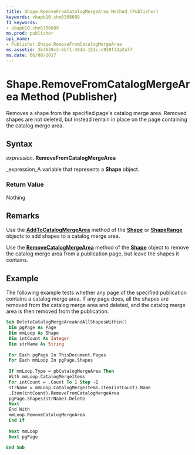 ```yaml
---
title: Shape.RemoveFromCatalogMergeArea Method (Publisher)
keywords: vbapb10.chm5308689
f1_keywords:
- vbapb10.chm5308689
ms.prod: publisher
api_name:
- Publisher.Shape.RemoveFromCatalogMergeArea
ms.assetid: 3b3630c3-6bf1-494b-151c-c930f32a2a77
ms.date: 06/08/2017
---
```



# Shape.RemoveFromCatalogMergeArea Method (Publisher)

Removes a shape from the specified page's catalog merge area. Removed shapes are not deleted, but instead remain in place on the page containing the catalog merge area.


## Syntax

 _expression_. **RemoveFromCatalogMergeArea**

 _expression_A variable that represents a  **Shape** object.


### Return Value

Nothing


## Remarks

Use the  **[AddToCatalogMergeArea](Publisher.Shape.AddToCatalogMergeArea.md)** method of the **[Shape](Publisher.Shape.md)** or **[ShapeRange](Publisher.ShapeRange.md)** objects to add shapes to a catalog merge area.

Use the  **[RemoveCatalogMergeArea](Publisher.Shape.RemoveCatalogMergeArea.md)** method of the **[Shape](Publisher.Shape.md)** object to remove the catalog merge area from a publication page, but leave the shapes it contains.


## Example

The following example tests whether any page of the specified publication contains a catalog merge area. If any page does, all the shapes are removed from the catalog merge area and deleted, and the catalog merge area is then removed from the publication.


```vb
Sub DeleteCatalogMergeAreaAndAllShapesWithin() 
 Dim pgPage As Page 
 Dim mmLoop As Shape 
 Dim intCount As Integer 
 Dim strName As String 
 
 For Each pgPage In ThisDocument.Pages 
 For Each mmLoop In pgPage.Shapes 
 
 If mmLoop.Type = pbCatalogMergeArea Then 
 With mmLoop.CatalogMergeItems 
 For intCount = .Count To 1 Step -1 
 strName = mmLoop.CatalogMergeItems.Item(intCount).Name 
 .Item(intCount).RemoveFromCatalogMergeArea 
 pgPage.Shapes(strName).Delete 
 Next 
 End With 
 mmLoop.RemoveCatalogMergeArea 
 End If 
 
 Next mmLoop 
 Next pgPage 
 
End Sub
```


